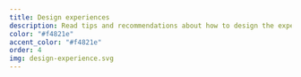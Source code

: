 ```yaml
---
title: Design experiences
description: Read tips and recommendations about how to design the experiences you want to build in Decentraland.
color: "#f4821e"
accent_color: "#f4821e"
order: 4
img: design-experience.svg
---
```

